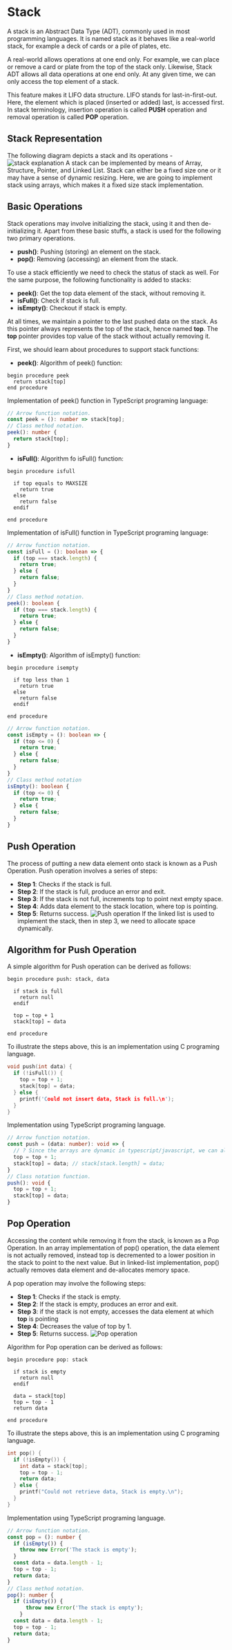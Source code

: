 # Stack

A stack is an Abstract Data Type (ADT), commonly used in most programming languages. It is named stack as it behaves like a real-world stack, for example a deck of cards or a pile of plates, etc.

A real-world allows operations at one end only. For example, we can place or remove a card or plate from the top of the stack only. Likewise, Stack ADT allows all data operations at one end only. At any given time, we can only access the top element of a stack.

This feature makes it LIFO data structure. LIFO stands for last-in-first-out. Here, the element which is placed (inserted or added) last, is accessed first. In stack terminology, insertion operation is called **PUSH** operation and removal operation is called **POP** operation.

## Stack Representation

The following diagram depicts a stack and its operations -
![stack explanation](https://www.tutorialspoint.com/data_structures_algorithms/images/stack_representation.jpg)
A stack can be implemented by means of Array, Structure, Pointer, and Linked List. Stack can either be a fixed size one or it may have a sense of dynamic resizing. Here, we are going to implement stack using arrays, which makes it a fixed size stack implementation.

## Basic Operations

Stack operations may involve initializing the stack, using it and then de-initializing it. Apart from these basic stuffs, a stack is used for the following two primary operations.

- **push()**: Pushing (storing) an element on the stack.
- **pop()**: Removing (accessing) an element from the stack.

To use a stack efficiently we need to check the status of stack as well. For the same purpose, the following functionality is added to stacks:

- **peek()**: Get the top data element of the stack, without removing it.
- **isFull()**: Check if stack is full.
- **isEmpty()**: Checkout if stack is empty.

At all times, we maintain a pointer to the last pushed data on the stack. As this pointer always represents the top of the stack, hence named **top**. The **top** pointer provides top value of the stack without actually removing it.

First, we should learn about procedures to support stack functions:

- **peek()**:
Algorithm of peek() function:

```sudo
begin procedure peek
  return stack[top]
end procedure
```

Implementation of peek() function in TypeScript programing language:

```ts
// Arrow function notation.
const peek = (): number => stack[top];
// Class method notation.
peek(): number {
  return stack[top];
}
```

- **isFull()**:
Algorithm fo isFull() function:

```sudo
begin procedure isfull

  if top equals to MAXSIZE
    return true
  else
    return false
  endif
   
end procedure
```

Implementation of isFull() function in TypeScript programing language:

```ts
// Arrow function notation.
const isFull = (): boolean => {
  if (top === stack.length) {
    return true;
  } else {
    return false;
  }
}
// Class method notation.
peek(): boolean {
  if (top === stack.length) {
    return true;
  } else {
    return false;
  }
}
```

- **isEmpty()**:
Algorithm of isEmpty() function:

```sudo
begin procedure isempty

  if top less than 1
    return true
  else
    return false
  endif

end procedure
```

```ts
// Arrow function notation.
const isEmpty = (): boolean => {
  if (top <= 0) {
    return true;
  } else {
    return false;
  }
}
// Class method notation
isEmpty(): boolean {
  if (top <= 0) {
    return true;
  } else {
    return false;
  }
}
```

## Push Operation

The process of putting a new data element onto stack is known as a Push Operation. Push operation involves a series of steps:

- **Step 1**: Checks if the stack is full.
- **Step 2**: If the stack is full, produce an error and exit.
- **Step 3**: If the stack is not full, increments top to point next empty space.
- **Step 4**: Adds data element to the stack location, where top is pointing.
- **Step 5**: Returns success.
![Push operation](https://www.tutorialspoint.com/data_structures_algorithms/images/stack_push_operation.jpg)
If the linked list is used to implement the stack, then in step 3, we need to allocate space dynamically.

## Algorithm for Push Operation

A simple algorithm for Push operation can be derived as follows:

```sudo
begin procedure push: stack, data

  if stack is full
    return null
  endif

  top ← top + 1
  stack[top] ← data

end procedure
```

To illustrate the steps above, this is an implementation using C programing language.

```c
void push(int data) {
  if (!isFull()) {
    top = top + 1;
    stack[top] = data;
  } else {
    printf('Could not insert data, Stack is full.\n');
  }
}
```

Implementation using TypeScript programing language.

```ts
// Arrow function notation.
const push = (data: number): void => {
  // ? Since the arrays are dynamic in typescript/javascript, we can always add new numbers to the stack.
  top = top + 1;
  stack[top] = data; // stack[stack.length] = data;
}
// Class notation function.
push(): void {
  top = top + 1;
  stack[top] = data;
}
```

## Pop Operation

Accessing the content while removing it from the stack, is known as a Pop Operation. In an array implementation of pop() operation, the data element is not actually removed, instead top is decremented to a lower position in the stack to point to the next value. But in linked-list implementation, pop() actually removes data element and de-allocates memory space.

A pop operation may involve the following steps:

- **Step 1**: Checks if the stack is empty.
- **Step 2**: If the stack is empty, produces an error and exit.
- **Step 3**: if the stack is not empty, accesses the data element at which **top** is pointing
- **Step 4**: Decreases the value of top by 1.
- **Step 5**: Returns success.
![Pop operation](https://www.tutorialspoint.com/data_structures_algorithms/images/stack_pop_operation.jpg)

Algorithm for Pop operation can be derived as follows:

```sudo
begin procedure pop: stack

  if stack is empty
    return null
  endif

  data ← stack[top]
  top ← top - 1
  return data

end procedure
```

To illustrate the steps above, this is an implementation using C programing language.

```c
int pop() {
  if (!isEmpty()) {
    int data = stack[top];
    top = top - 1;
    return data;
  } else {
    printf("Could not retrieve data, Stack is empty.\n");
  }
}
```

Implementation using TypeScript programing language.

```ts
// Arrow function notation.
const pop = (): number {
  if (isEmpty()) {
    throw new Error('The stack is empty');
  }
  const data = data.length - 1;
  top = top - 1;
  return data;
}
// Class method notation.
pop(): number {
  if (isEmpty()) {
      throw new Error('The stack is empty');
    }
  const data = data.length - 1;
  top = top - 1;
  return data;
}
```
